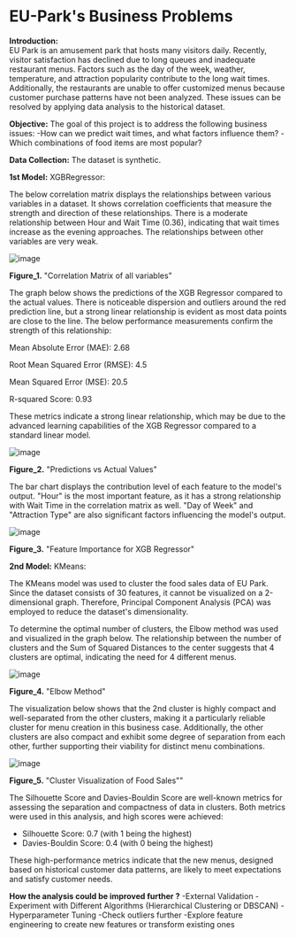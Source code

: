 # EU-Park's Business Problems  
    
**Introduction:**  
EU Park is an amusement park that hosts many visitors daily. Recently, visitor satisfaction has declined due to long queues and inadequate restaurant menus.
Factors such as the day of the week, weather, temperature, and attraction popularity contribute to the long wait times.
Additionally, the restaurants are unable to offer customized menus because customer purchase patterns have not been analyzed.
These issues can be resolved by applying data analysis to the historical dataset.

**Objective:** The goal of this project is to address the following business issues:
-How can we predict wait times, and what factors influence them?
-Which combinations of food items are most popular?

**Data Collection:** The dataset is synthetic.

**1st Model:** XGBRegressor:

The below correlation matrix displays the relationships between various variables in a dataset. 
It shows correlation coefficients that measure the strength and direction of these relationships. 
There is a moderate relationship between Hour and Wait Time (0.36), indicating that wait times increase as the evening approaches. 
The relationships between other variables are very weak.

![image](https://github.com/user-attachments/assets/b40f3bb2-3ac4-48f6-8ded-ec21675d495a)

**Figure_1.** "Correlation Matrix of all variables"

The graph below shows the predictions of the XGB Regressor compared to the actual values. 
There is noticeable dispersion and outliers around the red prediction line, but a strong linear relationship is evident as most data points are close to the line.
The below performance measurements confirm the strength of this relationship:

Mean Absolute Error (MAE): 2.68

Root Mean Squared Error (RMSE): 4.5

Mean Squared Error (MSE): 20.5

R-squared Score: 0.93

These metrics indicate a strong linear relationship, which may be due to the advanced learning capabilities of the XGB Regressor compared to a standard linear model.

![image](https://github.com/user-attachments/assets/7b94540c-eabb-4bd2-87df-64eebc28f4b7)

**Figure_2.** "Predictions vs Actual Values"

The bar chart displays the contribution level of each feature to the model's output. 
"Hour" is the most important feature, as it has a strong relationship with Wait Time in the correlation matrix as well. 
"Day of Week" and "Attraction Type" are also significant factors influencing the model's output.

![image](https://github.com/user-attachments/assets/88923918-e406-4761-8d2e-ec266f6413bc)

**Figure_3.** "Feature Importance for XGB Regressor"



**2nd Model:** KMeans:

The KMeans model was used to cluster the food sales data of EU Park. 
Since the dataset consists of 30 features, it cannot be visualized on a 2-dimensional graph. 
Therefore, Principal Component Analysis (PCA) was employed to reduce the dataset's dimensionality.

To determine the optimal number of clusters, the Elbow method was used and visualized in the graph below.
The relationship between the number of clusters and the Sum of Squared Distances to the center suggests that 4 clusters are optimal, indicating the need for 4 different menus.

![image](https://github.com/user-attachments/assets/8477480f-4140-414c-98a6-789ae36d1865)

**Figure_4.** "Elbow Method"

The visualization below shows that the 2nd cluster is highly compact and well-separated from the other clusters, making it a particularly reliable cluster for menu creation in this business case. 
Additionally, the other clusters are also compact and exhibit some degree of separation from each other, further supporting their viability for distinct menu combinations.

![image](https://github.com/user-attachments/assets/198741d0-2a4b-4e26-9094-fe0a6dba9e8b)

**Figure_5.** "Cluster Visualization of Food Sales""

The Silhouette Score and Davies-Bouldin Score are well-known metrics for assessing the separation and compactness of data in clusters. Both metrics were used in this analysis, and high scores were achieved:

- Silhouette Score: 0.7 (with 1 being the highest)
- Davies-Bouldin Score: 0.4 (with 0 being the highest)

These high-performance metrics indicate that the new menus, designed based on historical customer data patterns, are likely to meet expectations and satisfy customer needs.


**How the analysis could be improved further ?**
-External Validation
-Experiment with Different Algorithms (Hierarchical Clustering or DBSCAN)
-Hyperparameter Tuning
-Check outliers further
-Explore feature engineering to create new features or transform existing ones


                                        











